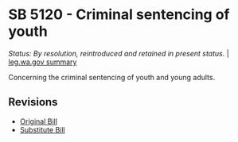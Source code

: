 # SB 5120 - Criminal sentencing of youth
*Status: By resolution, reintroduced and retained in present status.* | [leg.wa.gov summary](https://app.leg.wa.gov/billsummary?BillNumber=5120&Year=2021)

Concerning the criminal sentencing of youth and young adults.

## Revisions
* [Original Bill](1/)
* [Substitute Bill](S/)